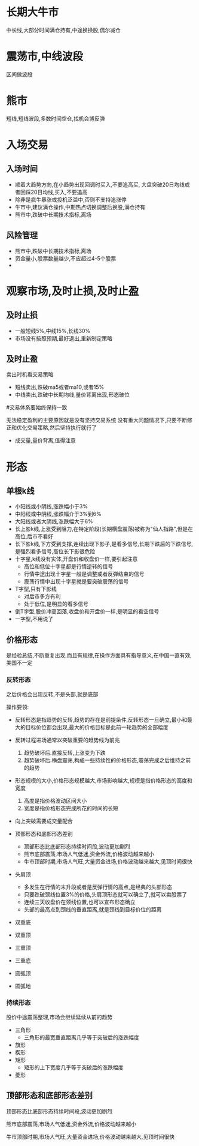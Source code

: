# 长期大牛市

中长线,大部分时间满仓持有,中途换换股,偶尔减仓

# 震荡市,中线波段

区间做波段

# 熊市

短线,短线波段,多数时间空仓,找机会博反弹


# 入场交易
## 入场时间
 * 顺着大趋势方向,在小趋势出现回调时买入,不要追高买,
 大盘突破20日均线或者回踩20日均线,买入,不要追高
 * 除非是疯牛暴涨或投机泛滥中,否则不支持追涨停
 * 牛市中,建议满仓操作,中期热点切换调整后换股,满仓持有
 * 熊市中,跌破中长期技术指标,离场

## 风险管理  
  * 熊市中,跌破中长期技术指标,离场
  * 资金量小,股票数量越少,不应超过4-5个股票
  * 
# 观察市场,及时止损,及时止盈

## 及时止损
  * 一般短线5%,中线15%,长线30%
  * 市场没有按照预期,最好退出,重新制定策略
  
## 及时止盈
卖出时机看交易策略

* 短线卖出,跌破ma5或者ma10,或者15%
* 中线卖出,跌破中长期均线,量价背离出现,形态破位

#交易体系要始终保持一致

无法稳定盈利的主要原因就是没有坚持交易系统
没有重大问题情况下,只要不断修正和优化交易策略,然后坚持执行就行了

* 成交量,量价背离,值得注意

# 形态
## 单根k线

* 小阳线或小阴线,涨跌幅小于3%
* 中阳线或中阴线,涨跌幅介于3%到6%
* 大阳线或者大阴线,涨跌幅大于6%
* 长上影k线,上涨受到阻力,在特定阶段(长期横盘震荡)被称为"仙人指路",但是在高位,后市不看好
* 长下影k线,下方受到支撑,连续出现下影子,是看多信号,长期下跌后的下跌信号,是强烈看多信号,高位长下影很危险
* 十字星,k线没有实体,开盘价和收盘价一样,要引起注意
    * 高位和低位十字星都是行情逆转的信号
    * 行情中途出现十字星一般是调整或者反弹结束的信号
    * 震荡行情中出现十字星就是要突破震荡的信号
* T字型,只有下影线
    * 对后市多方有利
    * 处于低位,是明显的看多信号
* 倒T字型,股价冲高回落,收盘价和开盘价一样,是明显的看空信号
* 一字型,不用说了


## 价格形态
是经验总结,不断重复出现,而且有规律,在操作方面具有指导意义,在中国一直有效,美国不一定

### 反转形态

之后价格会出现反转,不是头部,就是底部

操作要领:

* 反转形态是指趋势的反转,趋势的存在是前提条件,反转形态一旦确立,最小和最大的目标价位都会出现,最大的价格目标是此前一轮趋势的全部幅度
* 反转过程进场通常以突破重要的趋势线为前兆
    1. 趋势破坏后.直接反转,上涨变为下跌
    2. 趋势破坏后.横盘震荡,构成一些持续性的价格形态,震荡完成之后维持之前的趋势
* 形态规模的大小,价格形态规模越大,市场影响越大,规模是指价格形态的高度和宽度
    1. 高度是指价格波动区间大小
    2. 宽度是指价格形态完成所花的时间的长短
* 向上突破需要成交量配合
* 顶部形态和底部形态差别
    * 顶部形态比底部形态持续时间段,波动更加剧烈
    * 熊市底部震荡,市场人气低迷,资金外流,价格波动越来越小
    * 牛市顶部时期,市场人气旺,大量资金进场,价格波动越来越大,见顶时间很快




* 头肩顶
    * 多发生在行情的末升段或者是反弹行情的高点,是经典的头部形态
    * 只要跌破颈线位置3%的价格,头肩顶形态就可以确立了,就可以卖股票了
    * 连续三天收盘价在颈线位置,也可以宣布形态确立
    * 头部的最高点到颈线的垂直距离,就是颈线到目标价位的距离
* 双重底
* 双重顶
* 三重顶
* 三重底
* 圆弧顶
* 圆弧地

### 持续形态

股价中途震荡整理,市场会继续延续从前的趋势

* 三角形
    * 三角形的最宽垂直距离几乎等于突破后的涨跌幅度
* 旗形
* 楔形
* 矩形
    * 矩形的上下宽度几乎等于突破后的涨跌幅度
* 菱形


## 顶部形态和底部形态差别

顶部形态比底部形态持续时间段,波动更加剧烈

熊市底部震荡,市场人气低迷,资金外流,价格波动越来越小

牛市顶部时期,市场人气旺,大量资金进场,价格波动越来越大,见顶时间很快


